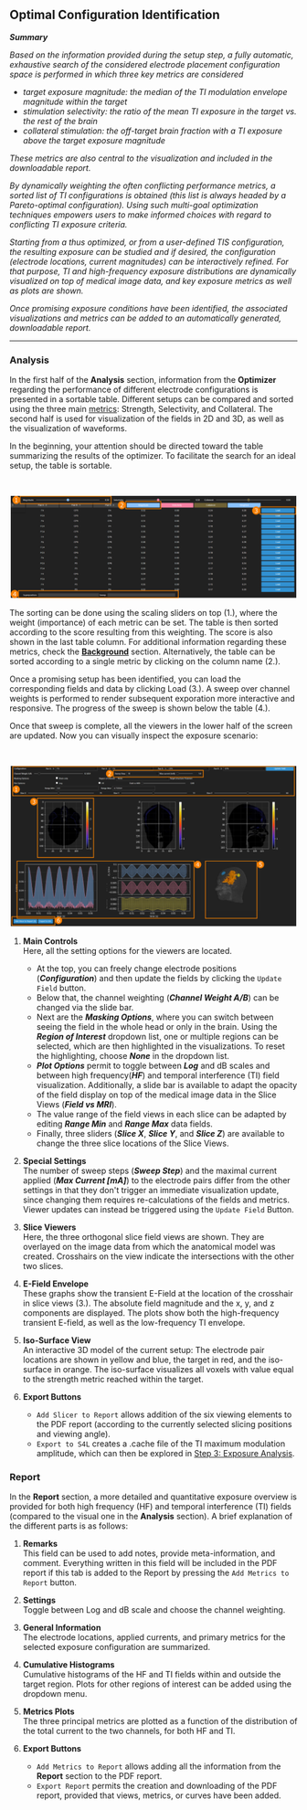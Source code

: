 ## Optimal Configuration Identification

**_Summary_**

_Based on the information provided during the setup step, a fully automatic, exhaustive search of the considered electrode placement configuration space is performed in which three key metrics are considered_
* _target exposure magnitude: the median of the TI modulation envelope magnitude within the target_
* _stimulation selectivity: the ratio of the mean TI exposure in the target vs. the rest of the brain_
* _collateral stimulation: the off-target brain fraction with a TI exposure above the target exposure magnitude_

_These metrics are also central to the visualization and included in the downloadable report._

_By dynamically weighting the often conflicting performance metrics, a sorted list of TI configurations is obtained (this list is always headed by a Pareto-optimal configuration). Using such multi-goal optimization techniques empowers users to make informed choices with regard to conflicting TI exposure criteria._

_Starting from a thus optimized, or from a user-defined TIS configuration, the resulting exposure can be studied and if desired, the configuration (electrode locations, current magnitudes) can be interactively refined. For that purpose, TI and high-frequency exposure distributions are dynamically visualized on top of medical image data, and key exposure metrics as well as plots are shown._

_Once promising exposure conditions have been identified, the associated visualizations and metrics can be added to an automatically generated, downloadable report._

----
<!--
xxx review the below xxx

* **Analysis** <br/>

    In the first half of the **Analysis** section, information from the **Optimizer** regarding the performance of different electrode configurations is presented in a sortable table.
    Different setups can be compared and sorted using the three main [metrics](/docs/background/electromagnetic_modeling/quantities_of_interest.md): Strength, Selectivity, and Collateral. 
    The second half is used for visualization of the fields in 2D and 3D, as well as the visualization of waveforms.

    <br>
    <p align="center">
      <img width="500" height="281" src="assets/postpro/analysis_slicer.png">
    </p>

* **Report** <br/>
    In this section, a more detailed and quantitative exposure overview is provided for both high frequency (HF) and temporal interference (TI) fields. Cumulative histograms show the on- and off-target exposure and line plots the dependence of the key metrics on the relative channel weight.

-->

### Analysis

<!-- Let us now have a closer look at the **Analysis** section. -->

In the first half of the **Analysis** section, information from the **Optimizer** regarding the performance of different electrode configurations is presented in a sortable table. Different setups can be compared and sorted using the three main [metrics](/docs/background/electromagnetic_modeling/quantities_of_interest.md): Strength, Selectivity, and Collateral. The second half is used for visualization of the fields in 2D and 3D, as well as the visualization of waveforms.

In the beginning, your attention should be directed toward the table summarizing the results of the optimizer. To facilitate the search for an ideal setup, the table is sortable. 

<br>
<p align="center">
  <img width="500" height="179" src="assets/postpro/analysis_table_nums.png">
</p>

The sorting can be done using the scaling sliders on top (1.), where the weight (importance) of each metric can be set. The table is then sorted according to the score resulting from this weighting. The score is also shown in the last table column. For additional information regarding these metrics, check the [**Background**](/docs/background/background.md) section. Alternatively, the table can be sorted according to a single metric by clicking on the column name (2.). 

Once a promising setup has been identified, you can load the corresponding fields and data by clicking Load (3.). A sweep over channel weights is performed to render subsequent exporation more interactive and responsive. The progress of the sweep is shown below the table (4.).

Once that sweep is complete, all the viewers in the lower half of the screen are updated. Now you can visually inspect the exposure scenario:

<br>
<p align="center">
  <img width="500" height="281" src="assets/postpro/analysis_slicer_numbers.png">
</p>

1. **Main Controls** <br/>
   Here, all the setting options for the viewers are located. 
   * At the top, you can freely change electrode positions (**_Configuration_**) and then update the fields by clicking the ```Update Field``` button. 
   * Below that, the channel weighting (**_Channel Weight A/B_**) can be changed via the slide bar. 
   * Next are the **_Masking Options_**, where you can switch between seeing the field in the whole head or only in the brain. 
      Using the **_Region of Interest_** dropdown list, one or multiple regions can be selected, which are then highlighted in the visualizations. 
      To reset the highlighting, choose **_None_** in the dropdown list. 
   * **_Plot Options_** permit to toggle between **_Log_** and dB scales and between high frequency(**_HF_**) and temporal interference (TI) field visualization.
     Additionally, a slide bar is available to adapt the opacity of the field display on top of the medical image data in the Slice Views (**_Field vs MRI_**).
   * The value range of the field views in each slice can be adapted by editing **_Range Min_** and **_Range Max_** data fields.
   * Finally, three sliders (**_Slice X_**, **_Slice Y_**, and **_Slice Z_**) are available to change the three slice locations of the Slice Views.

2. **Special Settings** <br/>
   The number of sweep steps (**_Sweep Step_**) and the maximal current applied (**_Max Current [mA]_**) to the electrode pairs differ from the other settings in that they don't trigger an immediate visualization update, since changing them requires re-calculations of the fields and metrics. Viewer updates can instead be triggered using the ```Update Field``` Button.
 
3. **Slice Viewers** <br/>
   Here, the three orthogonal slice field views are shown. They are overlayed on the image data from which the anatomical model was created. Crosshairs on the view indicate the intersections with the other two slices.

4. **E-Field Envelope** <br/>
   These graphs show the transient E-Field at the location of the crosshair in slice views (3.). The absolute field magnitude and the x, y, and z components are displayed. The plots show both the high-frequency transient E-field, as well as the low-frequency TI envelope.

5. **Iso-Surface View** <br/>
   An interactive 3D model of the current setup: The electrode pair locations are shown in yellow and blue, the target in red, and the iso-surface in orange. The iso-surface visualizes all voxels with value equal to the strength metric reached within the target.

6. **Export Buttons** <br/>
   * ```Add Slicer to Report``` allows addition of the six viewing elements to the PDF report (according to the currently selected slicing positions and viewing angle).
   * ```Export to S4L``` creates a .cache file of the TI maximum modulation amplitude, which can then be explored in [Step 3: Exposure Analysis](/docs/services/s4l_post_processing.md).

### Report

In the **Report** section, a more detailed and quantitative exposure overview is provided for both high frequency (HF) and temporal interference (TI) fields (compared to the visual one in the **Analysis** section). A brief explanation of the different parts is as follows:

1. **Remarks** <br/>
   This field can be used to add notes, provide meta-information, and comment. Everything written in this field will be included in the PDF report if this tab is added to the Report by pressing the ```Add Metrics to Report``` button.

2. **Settings** <br/>
   Toggle between Log and dB scale and choose the channel weighting.
 
3. **General Information** <br/>
   The electrode locations, applied currents, and primary metrics for the selected exposure configuration are summarized. 

4. **Cumulative Histograms** <br/>
   Cumulative histograms of the HF and TI fields within and outside the target region. Plots for other regions of interest can be added using the dropdown menu.

5. **Metrics Plots** <br/>
   The three principal metrics are plotted as a function of the distribution of the total current to the two channels, for both HF and TI.

6. **Export Buttons** <br/>
   * ```Add Metrics to Report``` allows adding all the information from the **Report** section to the PDF report.
   * ```Export Report``` permits the creation and downloading of the PDF report, provided that views, metrics, or curves have been added.
